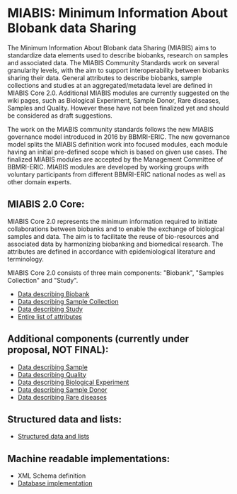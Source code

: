 # MIABIS: Minimum Information About BIobank data Sharing

The Minimum Information About BIobank data Sharing (MIABIS) aims to standardize data elements used to describe biobanks, research on samples and associated data. The MIABIS Community Standards work on several granularity levels, with the aim to support interoperability between biobanks sharing their data. 
General attributes to describe biobanks, sample collections and studies at an aggregated/metadata level are defined in MIABIS Core 2.0. Additional MIABIS modules are currently suggested on the wiki pages, such as Biological Experiment, Sample Donor, Rare diseases, Samples and Quality. However these have not been finalized yet and should be considered as draft suggestions. 

The work on the MIABIS community standards follows the new MIABIS governance model introduced in 2016 by BBMRI-ERIC. The new governance model splits the MIABIS definition work into focused modules, each module having an initial pre-defined scope which is based on given use cases. The finalized MIABIS modules are accepted by the Management Committee of BBMRI-ERIC. MIABIS modules are developed by working groups with voluntary participants from different BBMRI-ERIC national nodes as well as other domain experts. 

## MIABIS 2.0 Core:
MIABIS Core 2.0 represents the minimum information required to initiate collaborations between biobanks and to enable the exchange of biological samples and data. The aim is to facilitate the reuse of bio-resources and associated data by harmonizing biobanking and biomedical research. The attributes are defined in accordance with epidemiological literature and terminology.

MIABIS Core 2.0 consists of three main components: "Biobank", "Samples Collection" and "Study". 

* [Data describing Biobank](https://github.com/MIABIS/miabis/wiki/Data-describing-Biobank)
* [Data describing Sample Collection](https://github.com/MIABIS/miabis/wiki/Data-describing-Sample-Collection)
* [Data describing Study](https://github.com/MIABIS/miabis/wiki/Data-describing-Study)
* [Entire list of attributes](https://github.com/MIABIS/miabis/wiki/Entire-list-of-attributes)

## Additional components (currently under proposal, NOT FINAL):

* [Data describing Sample](https://github.com/MIABIS/miabis/wiki/Data-describing-Sample)
* [Data describing Quality](https://github.com/MIABIS/miabis/wiki/Data-describing-Sample-Quality)
* [Data describing Biological Experiment](https://github.com/MIABIS/miabis/wiki/Data-describing-Biological-Experiment)
* [Data describing Sample Donor](https://github.com/MIABIS/miabis/wiki/Data-describing-Sample-Donor)
* [Data describing Rare diseases](https://github.com/MIABIS/miabis/wiki/Data-describing-Rare-Diseases)

## Structured data and lists:

* [Structured data and lists](https://github.com/MIABIS/miabis/wiki/Structured-data-and-lists)

## Machine readable implementations:

* XML Schema definition
* [Database implementation](https://github.com/MIABIS/miabis/wiki/Database-implementation)